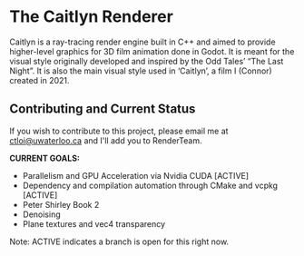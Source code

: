 # The Caitlyn Renderer
Caitlyn is a ray-tracing render engine built in C++ and aimed to provide higher-level graphics for 3D film animation done in Godot. It is meant for the visual style originally developed and inspired by the Odd Tales’ “The Last Night”. It is also the main visual style used in ‘Caitlyn’, a film I (Connor) created in 2021.

## Contributing and Current Status
If you wish to contribute to this project, please email me at ctloi@uwaterloo.ca and I'll add you to RenderTeam.

**CURRENT GOALS:**
- Parallelism and GPU Acceleration via Nvidia CUDA [ACTIVE]
- Dependency and compilation automation through CMake and vcpkg [ACTIVE]
- Peter Shirley Book 2
- Denoising
- Plane textures and vec4 transparency

Note: ACTIVE indicates a branch is open for this right now.
